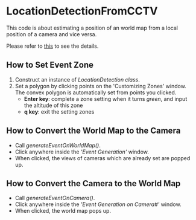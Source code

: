 # LocationDetectionFromCCTV

  This code is about estimating a position of an world map from a local position of a camera and vice versa.
  
  Please refer to [this](http://jeesunkim.com/projects/location_detection/) to see the details.
  
  
  
## How to Set Event Zone
  1. Construct an instance of *LocationDetection class*.
  2. Set a polygon by clicking points on the 'Customizing Zones' window.
     The convex polygon is automatically set from points you clicked.
     * **Enter key**: complete a zone setting when it turns *green*, and input the altitude of this zone
     * **q key**: exit the setting zones
     
## How to Convert the World Map to the Camera
  * Call *generateEventOnWorldMap()*.
  * Click anywhere inside the *'Event Generation'* window.
  * When clicked, the views of cameras which are already set are popped up.  
  
## How to Convert the Camera to the World Map
  * Call *generateEventOnCamera()*.
  * Click anywhere inside the *'Event Generation on Camera#<index>'* window.
  * When clicked, the world map pops up.  

